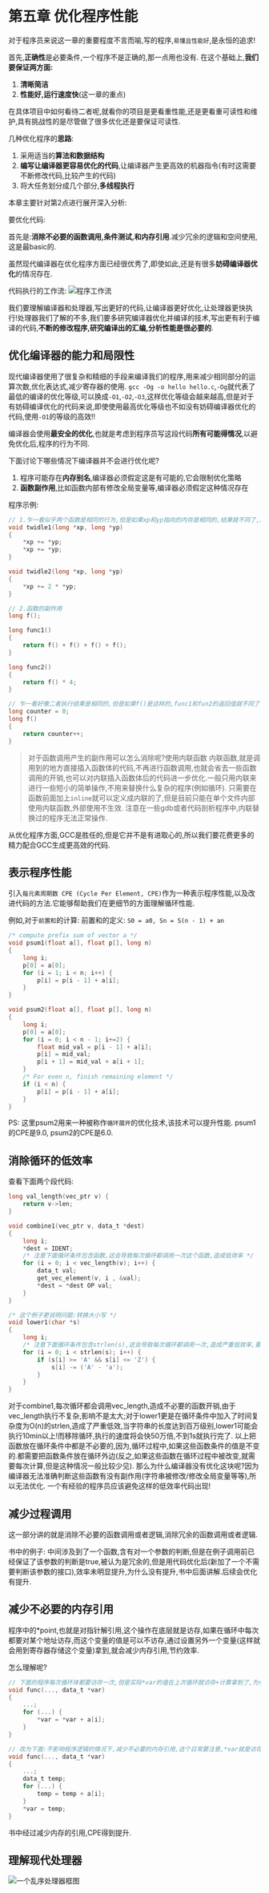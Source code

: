 # 第五章 优化程序性能

对于程序员来说这一章的重要程度不言而喻,写的程序,`易懂且性能好`,是永恒的追求!

首先,**正确性**是必要条件,一个程序不是正确的,那一点用也没有.
在这个基础上,**我们要保证两方面:**
1. **清晰简洁**
2. **性能好,运行速度快**(这一章的重点)

在具体项目中如何看待二者呢,就看你的项目是更看重性能,还是更看重可读性和维护,具有挑战性的是尽管做了很多优化还是要保证可读性.

几种优化程序的**思路**:
1. 采用适当的**算法和数据结构**
2. **编写让编译器更容易优化的代码**,让编译器产生更高效的机器指令(有时这需要不断修改代码,比较产生的代码)
3. 将大任务划分成几个部分,**多线程执行**

本章主要针对第2点进行展开深入分析:

要优化代码:

首先是:**消除不必要的函数调用,条件测试,和内存引用**.减少冗余的逻辑和空间使用,这是最basic的.

虽然现代编译器在优化程序方面已经很优秀了,即使如此,还是有很多**妨碍编译器优化**的情况存在.

代码执行的工作流:
![程序工作流](../source/pic/csapp/程序工作流.png)

我们要理解编译器和处理器,写出更好的代码,让编译器更好优化,让处理器更快执行!处理器我们了解的不多,我们要多研究编译器优化并编译的技术,写出更有利于编译的代码,**不断的修改程序,研究编译出的汇编,分析性能是很必要的**.

## 优化编译器的能力和局限性

现代编译器使用了很复杂和精细的手段来编译我们的程序,用来减少相同部分的运算次数,优化表达式,减少寄存器的使用.
`gcc -Og -o hello hello.c`,`-Og`就代表了最低的编译的优化等级,可以换成`-O1`,`-O2`,`-O3`,这样优化等级会越来越高,但是对于有妨碍编译优化的代码来说,即使使用最高优化等级也不如没有妨碍编译器优化的代码,使用`-O1`的等级的高效!!

编译器会使用**最安全的优化**,也就是考虑到程序员写这段代码**所有可能得情况**,以避免优化后,程序的行为不同.

下面讨论下哪些情况下编译器并不会进行优化呢?
1. 程序可能存在**内存别名**,编译器必须假定这是有可能的,它会限制优化策略
2. **函数副作用**,比如函数内部有修改全局变量等,编译器必须假定这种情况存在

程序示例:
```c
// 1.乍一看似乎两个函数是相同的行为,但是如果xp和yp指向的内存是相同的,结果就不同了,所以编译器不能把twidle1优化成twidle2
void twidle1(long *xp, long *yp)
{
    *xp += *yp;
    *xp += *yp;
}

void twidle2(long *xp, long *yp)
{
    *xp += 2 * *yp;
}

// 2.函数的副作用
long f();

long func1()
{
    return f() + f() + f() + f();
}

long func2()
{
    return f() * 4;
}

// 乍一看好像二者执行结果是相同的,但是如果f()是这样的,func1和fun2的返回值就不同了,所以不能把fun1优化成fun2
long counter = 0;
long f()
{
    return counter++;
}
```

>对于函数调用产生的副作用可以怎么消除呢?使用内联函数
内联函数,就是调用到的地方直接插入函数体的代码,不再进行函数调用,也就会省去一些函数调用的开销,也可以对内联插入函数体后的代码进一步优化.一般只用内联来进行一些短小的简单操作,不用来替换什么复杂的程序(例如循环).
只需要在函数前面加上`inline`就可以定义成内联的了,但是目前只能在单个文件内部使用内联函数,外部使用不生效.
注意在一些gdb或者代码剖析程序中,内联替换过的程序无法正常操作.

从优化程序方面,GCC是胜任的,但是它并不是有进取心的,所以我们要花费更多的精力配合GCC生成更高效的代码.

## 表示程序性能
引入`每元素周期数 CPE (Cycle Per Element, CPE)`作为一种表示程序性能,以及改进代码的方法.它能够帮助我们在更细节的方面理解循环性能.

例如,对于`前置和`的计算:
前置和的定义:
    `S0 = a0, Sn = S(n - 1) + an`
```c
/* compute prefix sum of vector a */
void psum1(float a[], float p[], long n)
{
    long i;
    p[0] = a[0];
    for (i = 1; i < n; i++) {
        p[i] = p[i - 1] + a[i];
    }
}

void psum2(float a[], float p[], long n)
{
    long i;
    p[0] = a[0];
    for (i = 0; i < n - 1; i+=2) {
        float mid_val = p[i - 1] + a[i];
        p[i] = mid_val;
        p[i + 1] = mid_val + a[i + 1];
    }
    /* For even n, finish remaining element */
    if (i < n) {
        p[i] = p[i - 1] + a[i];
    }
}
```
PS: 这里psum2用来一种被称作`循环展开`的优化技术,该技术可以提升性能.
psum1的CPE是9.0, psum2的CPE是6.0.

## 消除循环的低效率
查看下面两个段代码:
```c
long val_length(vec_ptr v) {
    return v->len;
}

void combine1(vec_ptr v, data_t *dest)
{
    long i;
    *dest = IDENT;
    /* 注意下面循环条件包含函数,这会导致每次循环都调用一次这个函数,造成低效率 */
    for (i = 0; i < vec_length(v); i++) {
        data_t val;
        get_vec_element(v, i , &val);
        *dest = *dest OP val;
    }
}
```

```c
/* 这个例子更说明问题:转换大小写 */
void lower1(char *s)
{
    long i;
    /* 注意下面循环条件包含strlen(s),这会导致每次循环都调用一次,造成严重低效率,要知道strlen是通过类似循环遍历得到的长度,复杂度O(n),这样一来整个程序复杂度将会变成O(n^2) */
    for (i = 0; i < strlen(s); i++) {
        if (s[i] >= 'A' && s[i] <= 'Z') {
            s[i] -= ('A' - 'a');
        }
    }
}
```

对于combine1,每次循环都会调用vec_length,造成不必要的函数开销,由于vec_length执行不复杂,影响不是太大;对于lower1更是在循环条件中加入了时间复杂度为O(n)的strlen,造成了严重低效,当字符串的长度达到百万级别,lower1可能会执行10min以上!而移除循环,执行的速度将会快50万倍,不到1s就执行完了.
以上把函数放在循环条件中都是不必要的,因为,循环过程中,如果这些函数条件的值是不变的.都需要把函数条件放在循环外边(反之,如果这些函数在循环过程中被改变,就需要每次计算,但是这种情况一般比较少见).
那么为什么编译器没有优化这块呢?因为编译器无法准确判断这些函数有没有副作用(字符串被修改/修改全局变量等等),所以无法优化.
一个有经验的程序员应该避免这样的低效率代码出现!

## 减少过程调用
这一部分讲的就是消除不必要的函数调用或者逻辑,消除冗余的函数调用或者逻辑.

书中的例子:
中间涉及到了一个函数,含有对一个参数的判断,但是在例子调用前已经保证了该参数的判断是true,被认为是冗余的,但是用代码优化后(新加了一个不需要判断该参数的接口),效率未明显提升,为什么没有提升,书中后面讲解.后续会优化有提升.

## 减少不必要的内存引用
程序中的*point,也就是对指针解引用,这个操作在底层就是访存,如果在循环中每次都要对某个地址访存,而这个变量的值是可以不访存,通过设置另外一个变量(这样就会用到寄存器存储这个变量)拿到,就会减少内存引用,节约效率.

怎么理解呢?
```c
// 下面的程序每次循环体都要访存一次,但是实际*var的值在上次循环就访存+计算拿到了,为什么每次都要访存呢?冗余内存引用
void func(..., data_t *var)
{
    ...;
    for (...) {
        *var = *var + a[i];
    }
}

// 改为下面:不影响程序逻辑的情况下,减少不必要的内存引用,这个日常要注意,*var就是访存,可能要读写内存
void func(..., data_t *var)
{
    ...;
    data_t temp;
    for (...) {
        temp = temp + a[i];
    }
    *var = temp;
}
```
书中经过减少内存的引用,CPE得到提升.

## 理解现代处理器
![一个乱序处理器框图](../source/pic/csapp/5-11.png)
